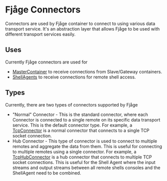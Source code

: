 # Fjåge Connectors

Connectors are used by Fjåge container to connect to using various data transport service. It's an abstraction layer that allows Fjåge to be used with different transport services easily.

## Uses
Currently Fjåge connectors are used for

- [MasterContainer](../MasterContainer.java) to receive connections from Slave/Gateway containers.
- [ShellAgents](../shell/ShellAgent.java) to receive connections for remote shell access.

## Types

Currently, there are two types of connectors supported by Fjåge

- "Normal" Connector - This is the standard connector, where each Connector is connected to a single remote on its specific data transport service. This is the default connector type. For example, a [TcpConnector](TcpConnector.java) is a normal connector that connects to a single TCP socket connection.
- Hub Connector - This type of connector is used to connect to multiple remotes and aggregate the data from them. This is useful for connecting to multiple remotes using a single connector. For example, a [TcpHubConnector](TcpHubConnector.java) is a hub connector that connects to multiple TCP socket connections. This is useful for the Shell Agent where the input streams and output streams between all remote shells consoles and the ShellAgent need to be combined.